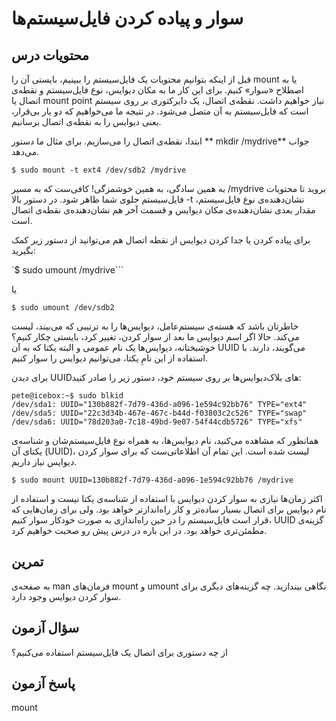 # سوار و پیاده کردن فایل‌سیستم‌ها

## محتویات درس

قبل از اینکه بتوانیم محتویات یک فایل‌سیستم را ببینیم، بایستی آن را mount یا به اصطلاح «سوار» کنیم. برای این کار ما به مکان دیوایس، نوع فایل‌سیستم و نقطه‌ی اتصال یا mount point نیاز خواهیم داشت. نقطه‌ی اتصال، یک دایرکتوری بر روی سیستم است که فایل‌سیستم به آن متصل می‌شود. در نتیجه ما می‌خواهیم که دو یار بی‌قرار، یعنی دیوایس را به نقطه‌ی اتصال برسانیم.

ابتدا، نقطه‌ی اتصال را می‌سازیم. برای مثال ما دستور ** mkdir /mydrive** جواب می‌دهد.

```$ sudo mount -t ext4 /dev/sdb2 /mydrive```

به همین سادگی، به همین خوشمزگی! کافی‌ست که به مسیر ‎/mydrive بروید تا محتویات فایل‌سیستم جلوی شما ظاهر شود. در دستور بالا ‎-t نشان‌دهنده‌ی نوع فایل‌سیستم، مقدار بعدی نشان‌دهنده‌ی مکان دیوایس و قسمت آخر هم نشان‌دهنده‌ی نقطه‌ی اتصال است.

برای پیاده کردن یا جدا کردن دیوایس از نقطه اتصال هم می‌توانید از دستور زیر کمک بگیرید:

`$ sudo umount /mydrive```

یا

```$ sudo umount /dev/sdb2```

خاطرتان باشد که هسته‌ی سیستم‌عامل، دیوایس‌ها را به ترتیبی که می‌بیند، لیست می‌کند. حالا اگر اسم دیوایس ما بعد از سوار کردن، تغییر کرد، بایستی چکار کنیم؟ خوشبختانه، دیوایس‌ها یک نام عمومی و البته یکتا که به آن UUID می‌گویند، دارند. با استفاده از این نامِ یکتا، می‌توانیم دیوایس را سوار کنیم.

برای دیدن UUIDهای بلاک‌دیوایس‌ها بر روی سیستم خود، دستور زیر را صادر کنید:

```
pete@icebox:~$ sudo blkid
/dev/sda1: UUID="130b882f-7d79-436d-a096-1e594c92bb76" TYPE="ext4"
/dev/sda5: UUID="22c3d34b-467e-467c-b44d-f03803c2c526" TYPE="swap"
/dev/sda6: UUID="78d203a0-7c18-49bd-9e07-54f44cdb5726" TYPE="xfs"
```

همانطور که مشاهده می‌کنید، نام دیوایس‌ها، به همراه نوع فایل‌سیستم‌شان و شناسه‌ی یکتای آن (UUID)، لیست شده است. این تمام آن اطلاعاتی‌ست که برای سوار کردن دیوایس نیاز داریم.

```$ sudo mount UUID=130b882f-7d79-436d-a096-1e594c92bb76 /mydrive```

اکثر زمان‌ها نیازی به سوار کردن دیوایس با استفاده از شناسه‌ی یکتا نیست و استفاده از نام دیوایس برای اتصال بسیار ساده‌تر و کار راه‌اندازتر خواهد بود. ولی برای زمان‌هایی که قرار است فایل‌سیستم را در حین راه‌اندازی به صورت خودکار سوار کنیم، UUID گزینه‌ی مطمئن‌تری خواهد بود. در این باره در درس پیش رو صحبت خواهیم کرد.

## تمرین

به صفحه‌ی man فرمان‌های mount و umount نگاهی بیندازید. چه گزینه‌های دیگری برای سوار کردن دیوایس وجود دارد.

## سؤال آزمون

از چه دستوری برای اتصال یک فایل‌سیستم استفاده می‌کنیم؟

## پاسخ آزمون

mount
